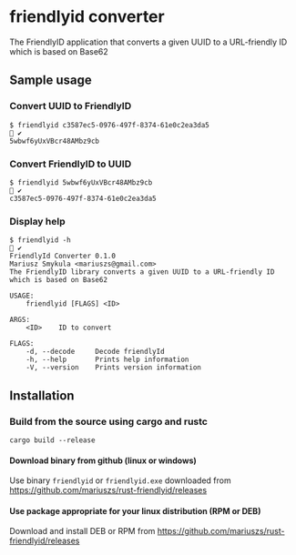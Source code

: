 # friendlyid converter
The FriendlyID application that converts a given UUID to a URL-friendly ID which is based on Base62


## Sample usage

### Convert UUID to FriendlyID
    $ friendlyid c3587ec5-0976-497f-8374-61e0c2ea3da5                                                                                                      ✔ 
    5wbwf6yUxVBcr48AMbz9cb
  
### Convert FriendlyID to UUID

    $ friendlyid 5wbwf6yUxVBcr48AMbz9cb                                                                                                                    ✔ 
    c3587ec5-0976-497f-8374-61e0c2ea3da5

### Display help

    $ friendlyid -h                                                                                                                                        ✔ 
    FriendlyId Converter 0.1.0
    Mariusz Smykula <mariuszs@gmail.com>
    The FriendlyID library converts a given UUID to a URL-friendly ID which is based on Base62

    USAGE:
        friendlyid [FLAGS] <ID>

    ARGS:
        <ID>    ID to convert

    FLAGS:
        -d, --decode     Decode friendlyId
        -h, --help       Prints help information
        -V, --version    Prints version information

## Installation

### Build from the source using cargo and rustc

    cargo build --release
    
#### Download binary from github (linux or windows)   

Use binary `friendlyid` or `friendlyid.exe` downloaded from https://github.com/mariuszs/rust-friendlyid/releases

#### Use package appropriate for your linux distribution (RPM or DEB)

Download and install DEB or RPM from https://github.com/mariuszs/rust-friendlyid/releases
   
    
    
